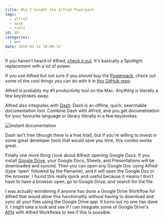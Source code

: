 ```yaml
---
title: Why I bought the Alfred Powerpack
tags:
  - alfred
  - dash
  - tools
id: 38
categories:
  - dev
date: 2015-02-14 10:00:32
---
```


If you haven't heard of Alfred, [check it out](http://www.alfredapp.com/). It's basically a Spotlight replacement with a lot of power.

If you use Alfred but not sure if you should buy the [Powerpack](http://www.alfredapp.com/powerpack/), check out some of the cool things you can do with it in [this GitHub repo](https://github.com/zenorocha/alfred-workflows).

Alfred is probably my #1 productivity tool on the Mac. _Anything_ is literally a few keystrokes away.

Alfred also integrates with [Dash](http://kapeli.com/dash). Dash is an offline, quick, searchable documentation tool. Combine Dash with Alfred, and you get documentation for your favourite language or library literally in a few keystrokes.

![Instant documentation](https://cloud.githubusercontent.com/assets/398893/3528858/76b5f1f2-0793-11e4-88c8-0d1f2921e745.png)

Dash isn't free (though there is a free trial), but if you're willing to invest in some great developer tools that would save you time, this combo works great.

Finally one more thing I love about Alfred: opening Google Docs. If you install [Google Drive](https://drive.google.com), your Google Docs, Sheets, and Presentations will be downloaded and synced. Then you can open any Google Doc using Alfred (type 'open' followed by the filename), and it will open the Google Doc in the browser. I found this really quick and useful because it means I don't have to have a browser open, go to Google Drive, and search for the file.

I was actually wondering if anyone has done a Google Drive Workflow for Alfred that would allow this functionality without having to download and sync all your files using the Google Drive app. It turns out no one has done it. I might take a look and see if I can integrate some of Google Drive's [APIs](https://developers.google.com/drive/web/search-parameters) with Alfred Workflows to see if this is possible.